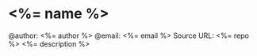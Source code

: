 <%= name %>
========================
@author: <%= author %> 
@email: <%= email %> 
Source URL: <%= repo %> 
<%= description %>
